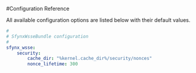#Configuration Reference

All available configuration options are listed below with their default values.

``` yaml
#
# SfynxWsseBundle configuration
#       
sfynx_wsse:
    security:
        cache_dir: "%kernel.cache_dir%/security/nonces"
        nonce_lifetime: 300
```

